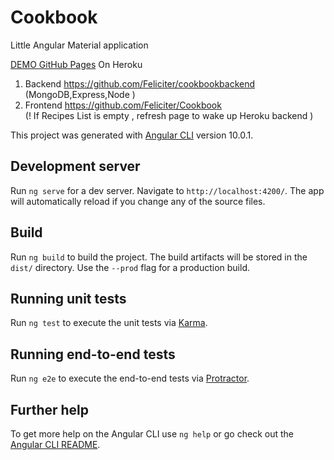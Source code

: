 

# Cookbook
  Little Angular Material application

 [DEMO GitHub Pages](https://feliciter.github.io/Cookbook/recipe-list)
 On Heroku 


1. Backend https://github.com/Feliciter/cookbookbackend (MongoDB,Express,Node )
2. Frontend  https://github.com/Feliciter/Cookbook  
(! If Recipes List is empty  , refresh page to wake up Heroku backend )

This project was generated with [Angular CLI](https://github.com/angular/angular-cli) version 10.0.1.

## Development server

Run `ng serve` for a dev server. Navigate to `http://localhost:4200/`. The app will automatically reload if you change any of the source files.

## Build

Run `ng build` to build the project. The build artifacts will be stored in the `dist/` directory. Use the `--prod` flag for a production build.

## Running unit tests

Run `ng test` to execute the unit tests via [Karma](https://karma-runner.github.io).

## Running end-to-end tests

Run `ng e2e` to execute the end-to-end tests via [Protractor](http://www.protractortest.org/).

## Further help

To get more help on the Angular CLI use `ng help` or go check out the [Angular CLI README](https://github.com/angular/angular-cli/blob/master/README.md).

